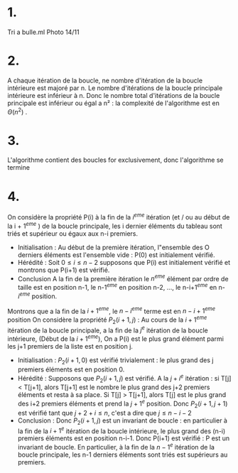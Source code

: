 # 1.
Tri a bulle.ml Photo 14/11
# 2.
A chaque itération de la boucle, ne nombre d'itération de la boucle intérieure est majoré par n. Le nombre d'itérations de la boucle principale intérieure est inférieur à n.
Donc le nombre total d'itérations de la boucle principale est inférieur ou égal a n² : la complexité de l'algorithme est en $\Theta(n^2)$ .
# 3.
L'algorithme contient des boucles for exclusivement, donc l'algorithme se termine
# 4.
On considère la propriété P(i) à la fin de la $i^{eme}$ itération (et / ou au début de la i + $1^{eme}$ ) de la boucle principale, les i dernier éléments du tableau sont triés et supérieur ou égaux aux n-i premiers.
- Initialisation :
	Au début de la première itération, l"ensemble des O derniers éléments est l'ensemble vide : P(0) est initialement vérifié. 
- Hérédité : 
	Soit $0\leq i\leq n-2$ supposons que P(i) est initialement vérifié et montrons que P(i+1) est vérifié. 
- Conclusion
	A la fin de la première itération le $n^{eme}$ élément par ordre de taille est en position n-1, le n-$1^{eme}$ en position n-2, ..., le n-i+$1^{eme}$ en n-$i^{eme}$ position.

Montrons que a la fin de la $i+1^{eme}$, le $n-i^{eme}$ terme est en $n-i+1^{eme}$ position
On considère la propriété $P_{2}(i+1,j)$ :
Au cours de la $i+1^{eme}$ itération de la boucle principale, a la fin de la $j^e$ itération de la boucle intérieure, (Début de la $i+1^{eme}$),
On a P(i) est le plus grand élément parmi les j+1 premiers de la liste est en position j. 
- Initialisation : 
	$P_{2}(i+1, 0)$ est vérifié trivialement : le plus grand des j premiers éléments est en position 0.
- Hérédité :
	Supposons que $P_{2}(i+1,j)$ est vérifié.
	A la $j+i^e$ itération : si T\[j\] < T\[j+1\], alors T\[j+1\] est le nombre le plus grand des j+2 premiers éléments et resta à sa place. Si T\[j\] > T\[j+1\], alors T\[j\] est le plus grand des i+2 premiers éléments et prend la $j+1^e$ position.
	Donc $P_{2}(i+1, j+1)$ est vérifié tant que $j+2+i\leq n$, c'est a dire que $j\leq n-i-2$ 
- Conclusion :
	Donc $P_{2}(i+1,j)$ est un invariant de boucle : en particulier à la fin de la $i+1^e$ itération de la boucle intérieure, le plus grand des (n-i) premiers éléments est en position n-i-1.
	Donc P(i+1) est vérifié : P est un invariant de boucle. En particulier, à la fin de la $n-1^e$ itération de la boucle principale, les n-1 derniers éléments sont triés est supérieurs au premiers. 
